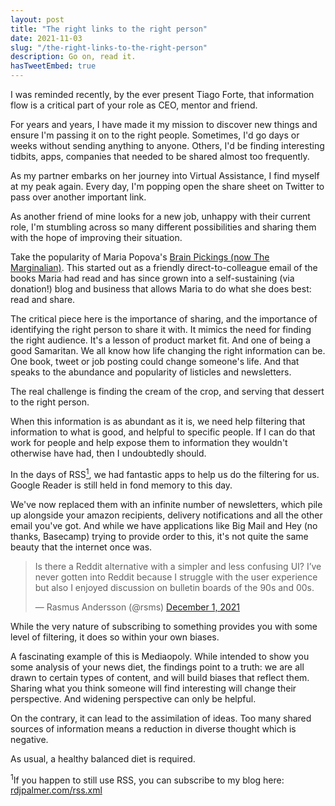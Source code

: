 ```yaml
---
layout: post
title: "The right links to the right person"
date: 2021-11-03
slug: "/the-right-links-to-the-right-person"
description: Go on, read it.
hasTweetEmbed: true
---
```


I was reminded recently, by the ever present Tiago Forte, that information flow is a critical part of your role as CEO, mentor and friend.

For years and years, I have made it my mission to discover new things and ensure I'm passing it on to the right people. Sometimes, I'd go days or weeks without sending anything to anyone. Others, I'd be finding interesting tidbits, apps, companies that needed to be shared almost too frequently.

As my partner embarks on her journey into Virtual Assistance, I find myself at my peak again. Every day, I'm popping open the share sheet on Twitter to pass over another important link.

As another friend of mine looks for a new job, unhappy with their current role, I'm stumbling across so many different possibilities and sharing them with the hope of improving their situation.

Take the popularity of Maria Popova's <a href="https://www.themarginalian.org/" target="_blank" rel="noopener noreferrer">Brain Pickings (now The Marginalian)</a>. This started out as a friendly direct-to-colleague email of the books Maria had read and has since grown into a self-sustaining (via donation!) blog and business that allows Maria to do what she does best: read and share.

The critical piece here is the importance of sharing, and the importance of identifying the right person to share it with. It mimics the need for finding the right audience. It's a lesson of product market fit. And one of being a good Samaritan. We all know how life changing the right information can be. One book, tweet or job posting could change someone's life. And that speaks to the abundance and popularity of listicles and newsletters.

The real challenge is finding the cream of the crop, and serving that dessert to the right person.

When this information is as abundant as it is, we need help filtering that information to what is good, and helpful to specific people. If I can do that work for people and help expose them to information they wouldn't otherwise have had, then I undoubtedly should.

In the days of RSS<a href="#rssfeed"><sup>1</sup></a>, we had fantastic apps to help us do the filtering for us. Google Reader is still held in fond memory to this day.

We've now replaced them with an infinite number of newsletters, which pile up alongside your amazon recipients, delivery notifications and all the other email you've got. And while we have applications like Big Mail and Hey (no thanks, Basecamp) trying to provide order to this, it's not quite the same beauty that the internet once was.

<blockquote class="twitter-tweet"><p lang="en" dir="ltr">Is there a Reddit alternative with a simpler and less confusing UI? I’ve never gotten into Reddit because I struggle with the user experience but also I enjoyed discussion on bulletin boards of the 90s and 00s.</p>&mdash; Rasmus Andersson (@rsms) <a href="https://twitter.com/rsms/status/1466060335689834502?ref_src=twsrc%5Etfw">December 1, 2021</a></blockquote> <script async src="https://platform.twitter.com/widgets.js" charset="utf-8"></script>

While the very nature of subscribing to something provides you with some level of filtering, it does so within your own biases.

A fascinating example of this is Mediaopoly. While intended to show you some analysis of your news diet, the findings point to a truth: we are all drawn to certain types of content, and will build biases that reflect them. Sharing what you think someone will find interesting will change their perspective. And widening perspective can only be helpful.

On the contrary, it can lead to the assimilation of ideas. Too many shared sources of information means a reduction in diverse thought which is negative.

As usual, a healthy balanced diet is required.

<sup id="#rssfeed">1</sup>If you happen to still use RSS, you can subscribe to my blog here: <a href="https://rdjpalmer.com/rss.xml">rdjpalmer.com/rss.xml</a>
